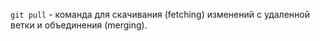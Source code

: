 `git pull` - команда для скачивания (fetching) изменений с удаленной ветки и объединения (merging).
